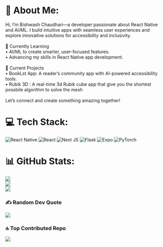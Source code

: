 # 💫 About Me:
Hi, I’m Bishwash Chaudhari—a developer passionate about React Native and AI/ML. I build intuitive apps with seamless user experiences and explore innovative solutions for accessibility and inclusivity.<br><br>🌱 Currently Learning<br>• AI/ML to create smarter, user-focused features.<br>• Advancing my skills in React Native app development.<br><br>🔭 Current Projects<br>• BookLst App: A reader’s community app with AI-powered accessibility tools.<br>• Rubik 3D : A real-time 3d Rubik cube app that give you the shortest possbile algorithm to solve the mesh<br><br>Let’s connect and create something amazing together!


# 💻 Tech Stack:
![React Native](https://img.shields.io/badge/react_native-%2320232a.svg?style=for-the-badge&logo=react&logoColor=%2361DAFB) ![React](https://img.shields.io/badge/react-%2320232a.svg?style=for-the-badge&logo=react&logoColor=%2361DAFB) ![Next JS](https://img.shields.io/badge/Next-black?style=for-the-badge&logo=next.js&logoColor=white) ![Flask](https://img.shields.io/badge/flask-%23000.svg?style=for-the-badge&logo=flask&logoColor=white) ![Expo](https://img.shields.io/badge/expo-1C1E24?style=for-the-badge&logo=expo&logoColor=#D04A37) ![PyTorch](https://img.shields.io/badge/PyTorch-%23EE4C2C.svg?style=for-the-badge&logo=PyTorch&logoColor=white)
# 📊 GitHub Stats:
![](https://github-readme-stats.vercel.app/api?username=Bishwash-007&theme=tokyonight&hide_border=true&include_all_commits=true&count_private=true)<br/>
![](https://nirzak-streak-stats.vercel.app/?user=Bishwash-007&theme=tokyonight&hide_border=true)<br/>
![](https://github-readme-stats.vercel.app/api/top-langs/?username=Bishwash-007&theme=tokyonight&hide_border=true&include_all_commits=true&count_private=true&layout=compact)

### ✍️ Random Dev Quote
![](https://quotes-github-readme.vercel.app/api?type=vetical&theme=tokyonight)

### 🔝 Top Contributed Repo
![](https://github-contributor-stats.vercel.app/api?username=Bishwash-007&limit=5&theme=tokyonight&combine_all_yearly_contributions=true)

<!-- Proudly created with GPRM ( https://gprm.itsvg.in ) -->
